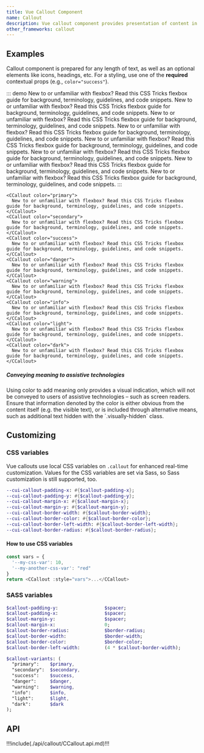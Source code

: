 ```yaml
---
title: Vue Callout Component
name: Callout
description: Vue callout component provides presentation of content in a visually distinct manner. Includes a heading, icon and typically text-based content.
other_frameworks: callout
---
```


## Examples

Callout component is prepared for any length of text, as well as an optional elements like icons, headings, etc. For a styling, use one of the **required** contextual props (e.g., `color="success"`).

::: demo
<CCallout color="primary">
  New to or unfamiliar with flexbox? Read this CSS Tricks flexbox guide for background, terminology, guidelines, and code snippets.
</CCallout>
<CCallout color="secondary">
  New to or unfamiliar with flexbox? Read this CSS Tricks flexbox guide for background, terminology, guidelines, and code snippets.
</CCallout>
<CCallout color="success">
  New to or unfamiliar with flexbox? Read this CSS Tricks flexbox guide for background, terminology, guidelines, and code snippets.
</CCallout>
<CCallout color="danger">
  New to or unfamiliar with flexbox? Read this CSS Tricks flexbox guide for background, terminology, guidelines, and code snippets.
</CCallout>
<CCallout color="warning">
  New to or unfamiliar with flexbox? Read this CSS Tricks flexbox guide for background, terminology, guidelines, and code snippets.
</CCallout>
<CCallout color="info">
  New to or unfamiliar with flexbox? Read this CSS Tricks flexbox guide for background, terminology, guidelines, and code snippets.
</CCallout>
<CCallout color="light">
  New to or unfamiliar with flexbox? Read this CSS Tricks flexbox guide for background, terminology, guidelines, and code snippets.
</CCallout>
<CCallout color="dark">
  New to or unfamiliar with flexbox? Read this CSS Tricks flexbox guide for background, terminology, guidelines, and code snippets.
</CCallout>
:::
```vue
<CCallout color="primary">
  New to or unfamiliar with flexbox? Read this CSS Tricks flexbox guide for background, terminology, guidelines, and code snippets.
</CCallout>
<CCallout color="secondary">
  New to or unfamiliar with flexbox? Read this CSS Tricks flexbox guide for background, terminology, guidelines, and code snippets.
</CCallout>
<CCallout color="success">
  New to or unfamiliar with flexbox? Read this CSS Tricks flexbox guide for background, terminology, guidelines, and code snippets.
</CCallout>
<CCallout color="danger">
  New to or unfamiliar with flexbox? Read this CSS Tricks flexbox guide for background, terminology, guidelines, and code snippets.
</CCallout>
<CCallout color="warning">
  New to or unfamiliar with flexbox? Read this CSS Tricks flexbox guide for background, terminology, guidelines, and code snippets.
</CCallout>
<CCallout color="info">
  New to or unfamiliar with flexbox? Read this CSS Tricks flexbox guide for background, terminology, guidelines, and code snippets.
</CCallout>
<CCallout color="light">
  New to or unfamiliar with flexbox? Read this CSS Tricks flexbox guide for background, terminology, guidelines, and code snippets.
</CCallout>
<CCallout color="dark">
  New to or unfamiliar with flexbox? Read this CSS Tricks flexbox guide for background, terminology, guidelines, and code snippets.
</CCallout>
```

<CCallout color="info">
  <h5>Conveying meaning to assistive technologies</h5>
  <p>
    Using color to add meaning only provides a visual indication, which will not be conveyed to users of assistive technologies – such as screen readers. Ensure that information denoted by the color is either obvious from the content itself (e.g. the visible text), or is included through alternative means, such as additional text hidden with the `.visually-hidden` class.
  </p>
</CCallout>

## Customizing

### CSS variables

Vue callouts use local CSS variables on `.callout` for enhanced real-time customization. Values for the CSS variables are set via Sass, so Sass customization is still supported, too.

```sass
--cui-callout-padding-x: #{$callout-padding-x};
--cui-callout-padding-y: #{$callout-padding-y};
--cui-callout-margin-x: #{$callout-margin-x};
--cui-callout-margin-y: #{$callout-margin-y};
--cui-callout-border-width: #{$callout-border-width};
--cui-callout-border-color: #{$callout-border-color};
--cui-callout-border-left-width: #{$callout-border-left-width};
--cui-callout-border-radius: #{$callout-border-radius};
```

#### How to use CSS variables

```js
const vars = { 
  '--my-css-var': 10,
  '--my-another-css-var': "red" 
}
return <CCallout :style="vars">...</CCallout>
```

### SASS variables

```sass
$callout-padding-y:                 $spacer;
$callout-padding-x:                 $spacer;
$callout-margin-y:                  $spacer;
$callout-margin-x:                  0;
$callout-border-radius:             $border-radius;
$callout-border-width:              $border-width;
$callout-border-color:              $border-color;
$callout-border-left-width:         (4 * $callout-border-width);

$callout-variants: (
  "primary":    $primary,
  "secondary":  $secondary,
  "success":    $success,
  "danger":     $danger,
  "warning":    $warning,
  "info":       $info,
  "light":      $light,
  "dark":       $dark
);
```

## API

!!!include(./api/callout/CCallout.api.md)!!!